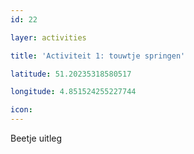 ```yaml
---
id: 22

layer: activities

title: 'Activiteit 1: touwtje springen'

latitude: 51.20235318580517

longitude: 4.851524255227744

icon:
---
```


Beetje uitleg

